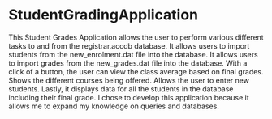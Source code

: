 # StudentGradingApplication
This Student Grades Application allows the user to perform various different tasks to and from the registrar.accdb database. It allows users to import students from the new_enrolment.dat file into the database. It allows users to import grades from the new_grades.dat file into the database. With a click of a button, the user can view the class average based on final grades. Shows the different courses being offered. Allows the user to enter new students. Lastly, it displays data for all the students in the database including their final grade. I chose to develop this application because it allows me to expand my knowledge on queries and databases.
